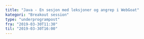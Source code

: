 ```yaml
---
title: "Java - En sesjon med leksjoner og angrep i WebGoat"
kategori: "Breakout session"
type: "underprogrampost"
fra: "2019-03-30T11:30"
til: "2019-03-30T16:00"
---
```

